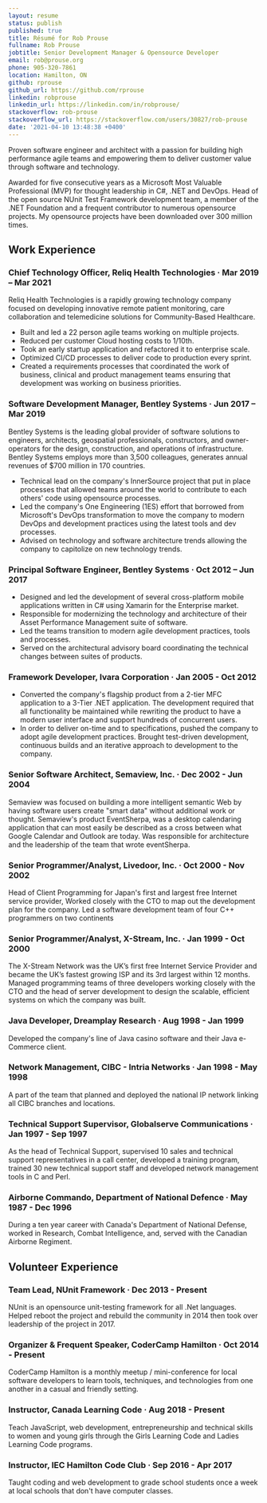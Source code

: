 ```yaml
---
layout: resume
status: publish
published: true
title: Résumé for Rob Prouse
fullname: Rob Prouse
jobtitle: Senior Development Manager & Opensource Developer
email: rob@prouse.org
phone: 905-320-7861
location: Hamilton, ON
github: rprouse
github_url: https://github.com/rprouse
linkedin: robprouse
linkedin_url: https://linkedin.com/in/robprouse/
stackoverflow: rob-prouse
stackoverflow_url: https://stackoverflow.com/users/30827/rob-prouse
date: '2021-04-10 13:48:38 +0400'
---
```


Proven software engineer and architect with a passion for building high performance agile teams and empowering them to deliver customer value through software and technology.

Awarded for five consecutive years as a Microsoft Most Valuable Professional (MVP) for thought leadership in C#, .NET and DevOps. Head of the open source NUnit Test Framework development team, a member of the .NET Foundation and a frequent contributor to numerous opensource projects. My opensource projects have been downloaded over 300 million times.

## Work Experience

### Chief Technology Officer, Reliq Health Technologies &middot; Mar 2019 – Mar 2021

Reliq Health Technologies is a rapidly growing technology company focused on developing innovative remote patient monitoring, care collaboration and telemedicine solutions for Community-Based Healthcare.

- Built and led a 22 person agile teams working on multiple projects.
- Reduced per customer Cloud hosting costs to 1/10th.
- Took an early startup application and refactored it to enterprise scale.
- Optimized CI/CD processes to deliver code to production every sprint.
- Created a requirements processes that coordinated the work of business, clinical and product management teams ensuring that development was working on business priorities.

### Software Development Manager, Bentley Systems &middot; Jun 2017 – Mar 2019

Bentley Systems is the leading global provider of software solutions to engineers, architects, geospatial professionals, constructors, and owner-operators for the design, construction, and operations of infrastructure. Bentley Systems employs more than 3,500 colleagues, generates annual revenues of $700 million in 170 countries.

- Technical lead on the company's InnerSource project that put in place processes that allowed teams around the world to contribute to each others' code using opensource processes.
- Led the company's One Engineering (1ES) effort that borrowed from Microsoft's DevOps transformation to move the company to modern DevOps and development practices using the latest tools and dev processes.
- Advised on technology and software architecture trends allowing the company to capitolize on new technology trends.

### Principal Software Engineer, Bentley Systems &middot; Oct 2012 – Jun 2017

- Designed and led the development of several cross-platform mobile applications written in C# using Xamarin for the Enterprise market.
- Responsible for modernizing the technology and architecture of their Asset Performance Management suite of software.
- Led the teams transition to modern agile development practices, tools and processes.
- Served on the architectural advisory board coordinating the technical changes between suites of products.

### Framework Developer, Ivara Corporation &middot; Jan 2005 - Oct 2012

- Converted the company's flagship product from a 2-tier MFC application to a 3-Tier .NET application. The development required that all functionality be maintained while rewriting the product to have a modern user interface and support hundreds of concurrent users.
- In order to deliver on-time and to specifications, pushed the company to adopt agile development practices. Brought test-driven development, continuous builds and an iterative approach to development to the company.

### Senior Software Architect, Semaview, Inc. &middot; Dec 2002 - Jun 2004

Semaview was focused on building a more intelligent semantic Web by having software users create "smart data" without additional work or thought. Semaview's product EventSherpa, was a desktop calendaring application that can most easily be described as a cross between what Google Calendar and Outlook are today. Was responsible for architecture and the leadership of the team that wrote eventSherpa.

### Senior Programmer/Analyst, Livedoor, Inc. &middot; Oct 2000 - Nov 2002

Head of Client Programming for Japan's first and largest free Internet service provider, Worked closely with the CTO to map out the development plan for the company. Led a software development team of four C++ programmers on two continents

### Senior Programmer/Analyst, X-Stream, Inc. &middot; Jan 1999 - Oct 2000

The X-Stream Network was the UK’s first free Internet Service Provider and became the UK’s fastest growing ISP and its 3rd largest within 12 months. Managed programming teams of three developers working closely with the CTO and the head of server development to design the scalable, efficient systems on which the company was built.

### Java Developer, Dreamplay Research &middot; Aug 1998 - Jan 1999

Developed the company's line of Java casino software and their Java e-Commerce client.

### Network Management, CIBC - Intria Networks &middot; Jan 1998 - May 1998

A part of the team that planned and deployed the national IP network linking all CIBC branches and locations.

### Technical Support Supervisor, Globalserve Communications &middot; Jan 1997 - Sep 1997

As the head of Technical Support, supervised 10 sales and technical support representatives in a call center, developed a training program, trained 30 new technical support staff and developed network management tools in C and Perl.

### Airborne Commando, Department of National Defence &middot; May 1987 - Dec 1996

During a ten year career with Canada's Department of National Defense, worked in Research, Combat Intelligence, and, served with the Canadian Airborne Regiment.

## Volunteer Experience

### Team Lead, NUnit Framework &middot; Dec 2013 - Present

NUnit is an opensource unit-testing framework for all .Net languages. Helped reboot the project and rebuild the community in 2014 then took over leadership of the project in 2017.

### Organizer & Frequent Speaker, CoderCamp Hamilton &middot; Oct 2014 - Present

CoderCamp Hamilton is a monthly meetup / mini-conference for local software developers to learn tools, techniques, and technologies from one another in a casual and friendly setting.

### Instructor, Canada Learning Code &middot; Aug 2018 - Present

Teach JavaScript, web development, entrepreneurship and technical skills to women and young girls through the Girls Learning Code and Ladies Learning Code programs.

### Instructor, IEC Hamilton Code Club &middot; Sep 2016 - Apr 2017

Taught coding and web development to grade school students once a week at local schools that don't have computer classes.
